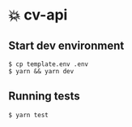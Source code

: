 # 💥 **cv-api**

## **Start dev environment**

```shell
$ cp template.env .env
$ yarn && yarn dev
```

## **Running tests**

```shell
$ yarn test
```
